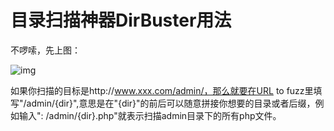 # 目录扫描神器DirBuster用法

不啰嗦，先上图：

![img](https://img-blog.csdnimg.cn/20190104095014139.jpg)

如果你扫描的目标是http://www.xxx.com/admin/，那么就要在URL to fuzz里填写"/admin/{dir}",意思是在"{dir}"的前后可以随意拼接你想要的目录或者后缀，例如输入": /admin/{dir}.php"就表示扫描admin目录下的所有php文件。